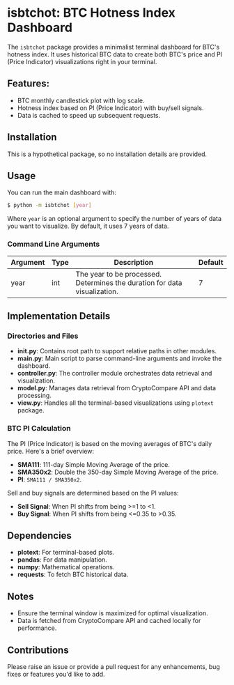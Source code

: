 # isbtchot: BTC Hotness Index Dashboard

The `isbtchot` package provides a minimalist terminal dashboard for BTC's hotness index. It uses historical BTC data to create both BTC's price and PI (Price Indicator) visualizations right in your terminal.

## Features:

- BTC monthly candlestick plot with log scale.
- Hotness index based on PI (Price Indicator) with buy/sell signals.
- Data is cached to speed up subsequent requests.

## Installation

This is a hypothetical package, so no installation details are provided.

## Usage

You can run the main dashboard with:

```bash
$ python -m isbtchot [year]
```

Where `year` is an optional argument to specify the number of years of data you want to visualize. By default, it uses 7 years of data.

### Command Line Arguments

| Argument | Type | Description | Default |
|---|---|---|---|
| year | int | The year to be processed. Determines the duration for data visualization. | 7 |

## Implementation Details

### Directories and Files

- **__init__.py**: Contains root path to support relative paths in other modules.
- **__main__.py**: Main script to parse command-line arguments and invoke the dashboard.
- **controller.py**: The controller module orchestrates data retrieval and visualization.
- **model.py**: Manages data retrieval from CryptoCompare API and data processing.
- **view.py**: Handles all the terminal-based visualizations using `plotext` package.

### BTC PI Calculation

The PI (Price Indicator) is based on the moving averages of BTC's daily price. Here's a brief overview:

- **SMA111**: 111-day Simple Moving Average of the price.
- **SMA350x2**: Double the 350-day Simple Moving Average of the price.
- **PI**: `SMA111 / SMA350x2`.

Sell and buy signals are determined based on the PI values:

- **Sell Signal**: When PI shifts from being >=1 to <1.
- **Buy Signal**: When PI shifts from being <=0.35 to >0.35.

## Dependencies

- **plotext**: For terminal-based plots.
- **pandas**: For data manipulation.
- **numpy**: Mathematical operations.
- **requests**: To fetch BTC historical data.

## Notes

- Ensure the terminal window is maximized for optimal visualization.
- Data is fetched from CryptoCompare API and cached locally for performance.

## Contributions

Please raise an issue or provide a pull request for any enhancements, bug fixes or features you'd like to add.